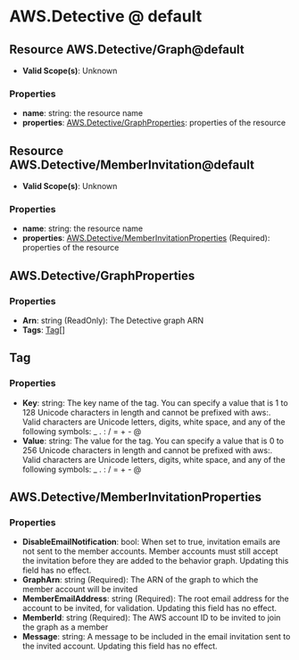 # AWS.Detective @ default

## Resource AWS.Detective/Graph@default
* **Valid Scope(s)**: Unknown
### Properties
* **name**: string: the resource name
* **properties**: [AWS.Detective/GraphProperties](#awsdetectivegraphproperties): properties of the resource

## Resource AWS.Detective/MemberInvitation@default
* **Valid Scope(s)**: Unknown
### Properties
* **name**: string: the resource name
* **properties**: [AWS.Detective/MemberInvitationProperties](#awsdetectivememberinvitationproperties) (Required): properties of the resource

## AWS.Detective/GraphProperties
### Properties
* **Arn**: string (ReadOnly): The Detective graph ARN
* **Tags**: [Tag](#tag)[]

## Tag
### Properties
* **Key**: string: The key name of the tag. You can specify a value that is 1 to 128 Unicode characters in length and cannot be prefixed with aws:. Valid characters are Unicode letters, digits, white space, and any of the following symbols: _ . : / = + - @ 
* **Value**: string: The value for the tag. You can specify a value that is 0 to 256 Unicode characters in length and cannot be prefixed with aws:. Valid characters are Unicode letters, digits, white space, and any of the following symbols: _ . : / = + - @ 

## AWS.Detective/MemberInvitationProperties
### Properties
* **DisableEmailNotification**: bool: When set to true, invitation emails are not sent to the member accounts. Member accounts must still accept the invitation before they are added to the behavior graph. Updating this field has no effect.
* **GraphArn**: string (Required): The ARN of the graph to which the member account will be invited
* **MemberEmailAddress**: string (Required): The root email address for the account to be invited, for validation. Updating this field has no effect.
* **MemberId**: string (Required): The AWS account ID to be invited to join the graph as a member
* **Message**: string: A message to be included in the email invitation sent to the invited account. Updating this field has no effect.


